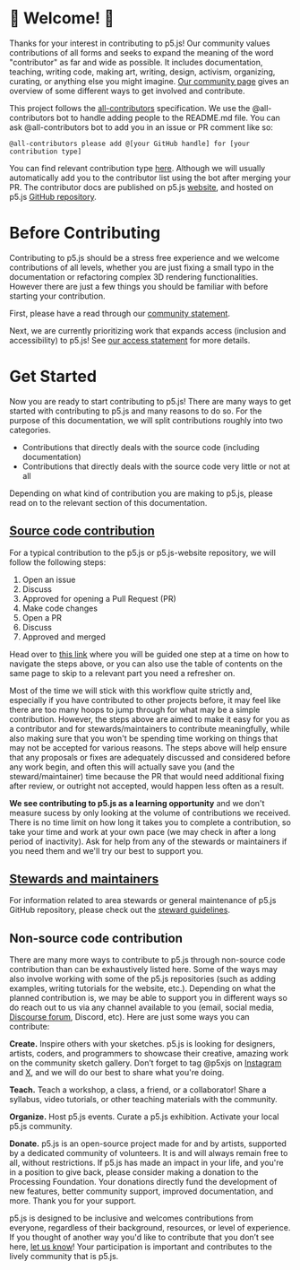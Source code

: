 # 🌸 Welcome! 🌺

Thanks for your interest in contributing to p5.js! Our community values contributions of all forms and seeks to expand the meaning of the word "contributor" as far and wide as possible. It includes documentation, teaching, writing code, making art, writing, design, activism, organizing, curating, or anything else you might imagine. [Our community page](https://p5js.org/community/#contribute) gives an overview of some different ways to get involved and contribute.

This project follows the [all-contributors](https://github.com/kentcdodds/all-contributors) specification. We use the @all-contributors bot to handle adding people to the README.md file. You can ask @all-contributors bot to add you in an issue or PR comment like so:
```
@all-contributors please add @[your GitHub handle] for [your contribution type]
```
You can find relevant contribution type [here](https://allcontributors.org/docs/en/emoji-key). Although we will usually automatically add you to the contributor list using the bot after merging your PR. The contributor docs are published on p5.js [website](https://p5js.org/contributor-docs/#/), and hosted on p5.js [GitHub repository](https://github.com/processing/p5.js/tree/main/contributor_docs).

# Before Contributing
Contributing to p5.js should be a stress free experience and we welcome contributions of all levels, whether you are just fixing a small typo in the documentation or refactoring complex 3D rendering functionalities. However there are just a few things you should be familiar with before starting your contribution.

First, please have a read through our [community statement](https://p5js.org/community/).

Next, we are currently prioritizing work that expands access (inclusion and accessibility) to p5.js! See [our access statement](./access.md) for more details.

# Get Started
Now you are ready to start contributing to p5.js! There are many ways to get started with contributing to p5.js and many reasons to do so. For the purpose of this documentation, we will split contributions roughly into two categories.
- Contributions that directly deals with the source code (including documentation)
- Contributions that directly deals with the source code very little or not at all

Depending on what kind of contribution you are making to p5.js, please read on to the relevant section of this documentation.

## [Source code contribution](./contributor_guidelines.md)
For a typical contribution to the p5.js or p5.js-website repository, we will follow the following steps:
1. Open an issue
2. Discuss
3. Approved for opening a Pull Request (PR)
4. Make code changes
5. Open a PR
6. Discuss
7. Approved and merged

Head over to [this link](./contributor_guidelines.md) where you will be guided one step at a time on how to navigate the steps above, or you can also use the table of contents on the same page to skip to a relevant part you need a refresher on.

Most of the time we will stick with this workflow quite strictly and, especially if you have contributed to other projects before, it may feel like there are too many hoops to jump through for what may be a simple contribution. However, the steps above are aimed to make it easy for you as a contributor and for stewards/maintainers to contribute meaningfully, while also making sure that you won't be spending time working on things that may not be accepted for various reasons. The steps above will help ensure that any proposals or fixes are adequately discussed and considered before any work begin, and often this will actually save you (and the steward/maintainer) time because the PR that would need additional fixing after review, or outright not accepted, would happen less often as a result.

**We see contributing to p5.js as a learning opportunity** and we don't measure sucess by only looking at the volume of contributions we received. There is no time limit on how long it takes you to complete a contribution, so take your time and work at your own pace (we may check in after a long period of inactivity). Ask for help from any of the stewards or maintainers if you need them and we'll try our best to support you.

## [Stewards and maintainers](./steward_guidelines.md)
For information related to area stewards or general maintenance of p5.js GitHub repository, please check out the [steward guidelines](./steward_guidelines.md).

## Non-source code contribution
There are many more ways to contribute to p5.js through non-source code contribution than can be exhaustively listed here. Some of the ways may also involve working with some of the p5.js repositories (such as adding examples, writing tutorials for the website, etc.). Depending on what the planned contribution is, we may be able to support you in different ways so do reach out to us via any channel available to you (email, social media, [Discourse forum](https://discourse.processing.org/c/p5js/10), Discord, etc). Here are just some ways you can contribute:

**Create.** Inspire others with your sketches. p5.js is looking for designers, artists, coders, and programmers to showcase their creative, amazing work on the community sketch gallery. Don’t forget to tag @p5xjs on [Instagram](https://www.instagram.com/p5xjs/) and [X](https://twitter.com/p5xjs/), and we will do our best to share what you're doing.

**Teach.** Teach a workshop, a class, a friend, or a collaborator! Share a syllabus, video tutorials, or other teaching materials with the community.

**Organize.** Host p5.js events. Curate a p5.js exhibition. Activate your local p5.js community.

**Donate.** p5.js is an open-source project made for and by artists, supported by a dedicated community of volunteers. It is and will always remain free to all, without restrictions. If p5.js has made an impact in your life, and you're in a position to give back, please consider making a donation to the Processing Foundation. Your donations directly fund the development of new features, better community support, improved documentation, and more. Thank you for your support.

p5.js is designed to be inclusive and welcomes contributions from everyone, regardless of their background, resources, or level of experience. If you thought of another way you'd like to contribute that you don’t see here, [let us know](mailto:hello@p5js.org)! Your participation is important and contributes to the lively community that is p5.js.
